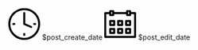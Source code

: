 <!-- この記事カードようの日付テンプレートは自由に編集することができます。-->

<div class="post-date">
<span class="post-created" title="作成日"><svg xmlns="http://www.w3.org/2000/svg" enable-background="new 0 0 64 64" height="64" viewBox="0 0 64 64" width="64" fill="var(--text)"><path d="m32 0c-8.547 0-16.583 3.329-22.626 9.374-6.045 6.043-9.374 14.079-9.374 22.626s3.329 16.583 9.373 22.626c6.044 6.045 14.08 9.374 22.627 9.374s16.583-3.329 22.627-9.374c6.044-6.043 9.373-14.079 9.373-22.626s-3.329-16.583-9.373-22.626c-6.044-6.045-14.08-9.374-22.627-9.374zm19.798 51.798c-5.288 5.289-12.319 8.202-19.798 8.202s-14.51-2.913-19.798-8.202c-5.289-5.288-8.202-12.319-8.202-19.798s2.913-14.51 8.202-19.798c5.288-5.289 12.319-8.202 19.798-8.202s14.51 2.913 19.799 8.202c5.289 5.288 8.201 12.319 8.201 19.798s-2.912 14.51-8.202 19.798z"/><path d="m46.788 36.162-12.788-5.48v-20.682c0-1.104-.896-2-2-2s-2 .896-2 2v22c0 .8.477 1.523 1.212 1.838l14 6c.257.11.524.163.787.163.776-.001 1.514-.455 1.839-1.213.435-1.016-.035-2.191-1.05-2.626z"/><path d="m12 30h-2c-1.104 0-2 .896-2 2s.896 2 2 2h2c1.104 0 2-.896 2-2s-.896-2-2-2z"/><path d="m50 32c0 1.104.896 2 2 2h2c1.104 0 2-.896 2-2s-.896-2-2-2h-2c-1.104 0-2 .896-2 2z"/><path d="m32 50c-1.104 0-2 .896-2 2v2c0 1.104.896 2 2 2s2-.896 2-2v-2c0-1.104-.896-2-2-2z"/></svg> $post_create_date</span>
<span class="post-edited" title="編集日"><svg xmlns="http://www.w3.org/2000/svg" enable-background="new 0 0 64 64" height="64" viewBox="0 0 64 64" width="64" fill="var(--text)"><path d="m62 8h-8v-2c0-1.104-.896-2-2-2h-6c-1.104 0-2 .896-2 2v2h-24v-2c0-1.104-.896-2-2-2h-6c-1.104 0-2 .896-2 2v2h-8c-1.104 0-2 .896-2 2v48c0 1.104.896 2 2 2h60c1.104 0 2-.896 2-2v-48c0-1.104-.896-2-2-2zm-14 0h2v4h-2zm-34 0h2v4h-2zm46 48h-56v-44h6v2c0 1.104.896 2 2 2h6c1.104 0 2-.896 2-2v-2h24v2c0 1.104.896 2 2 2h6c1.104 0 2-.896 2-2v-2h6z"/><path d="m20 24h-8c-1.104 0-2 .896-2 2v8c0 1.104.896 2 2 2h8c1.104 0 2-.896 2-2v-8c0-1.104-.896-2-2-2zm-2 8h-4v-4h4z"/><path d="m36 24h-8c-1.104 0-2 .896-2 2v8c0 1.104.896 2 2 2h8c1.104 0 2-.896 2-2v-8c0-1.104-.896-2-2-2zm-2 8h-4v-4h4z"/><path d="m52 24h-8c-1.104 0-2 .896-2 2v8c0 1.104.896 2 2 2h8c1.104 0 2-.896 2-2v-8c0-1.104-.896-2-2-2zm-2 8h-4v-4h4z"/><path d="m20 40h-8c-1.104 0-2 .896-2 2v8c0 1.104.896 2 2 2h8c1.104 0 2-.896 2-2v-8c0-1.104-.896-2-2-2zm-2 8h-4v-4h4z"/><path d="m36 40h-8c-1.104 0-2 .896-2 2v8c0 1.104.896 2 2 2h8c1.104 0 2-.896 2-2v-8c0-1.104-.896-2-2-2zm-2 8h-4v-4h4z"/><path d="m52 40h-8c-1.104 0-2 .896-2 2v8c0 1.104.896 2 2 2h8c1.104 0 2-.896 2-2v-8c0-1.104-.896-2-2-2zm-2 8h-4v-4h4z"/></svg> $post_edit_date</span>
</div>